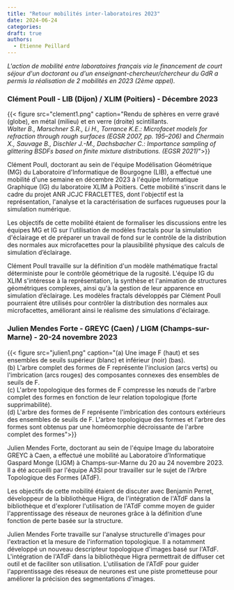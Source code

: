 ```yaml
---
title: "Retour mobilités inter-laboratoires 2023"
date: 2024-06-24
categories:
draft: true
authors:
  - Etienne Peillard
---
```


*L'action de mobilité entre laboratoires français via le financement de court séjour d'un doctorant ou d'un enseignant-chercheur/chercheur du GdR a permis la réalisation de 2 mobilités en 2023 (2ème appel).*

### Clément Poull - LIB (Dijon) / XLIM (Poitiers) - Décembre 2023

{{< figure src="clement1.png" caption="Rendu de sphères en verre gravé (globe), en métal (milieu) et en verre (droite) scintillants. <br>*Walter B., Marschner S.R., Li H., Torrance K.E.: Microfacet models for refraction through rough surfaces (EGSR 2007, pp. 195–206)* and *Chermain X., Sauvage B., Dischler J.-M., Dachsbacher C.: Importance sampling of glittering BSDFs based on finite mixture distributions. (EGSR 2021)*">}}

Clément Poull, doctorant au sein de l'équipe Modélisation Géométrique (MG) du Laboratoire d'Informatique de Bourgogne (LIB), a effectué une mobilité d'une semaine en décembre 2023 à l'équipe Informatique Graphique (IG) du laboratoire XLIM à Poitiers. Cette mobilité s'inscrit dans le cadre du projet ANR JCJC FRACLETTES, dont l'objectif est la représentation, l'analyse et la caractérisation de surfaces rugueuses pour la simulation numérique.

Les objectifs de cette mobilité étaient de formaliser les discussions entre les équipes MG et IG sur l'utilisation de modèles fractals pour la simulation d'éclairage et de préparer un travail de fond sur le contrôle de la distribution des normales aux microfacettes pour la plausibilité physique des calculs de simulation d’éclairage.

Clément Poull travaille sur la définition d'un modèle mathématique fractal déterministe pour le contrôle géométrique de la rugosité. L'équipe IG du XLIM s'intéresse à la représentation, la synthèse et l'animation de structures géométriques complexes, ainsi qu'à la gestion de leur apparence en simulation d’éclairage. Les modèles fractals développés par Clément Poull pourraient être utilisés pour contrôler la distribution des normales aux microfacettes, améliorant ainsi le réalisme des simulations d'éclairage.

### Julien Mendes Forte - GREYC (Caen) / LIGM (Champs-sur-Marne) - 20-24 novembre 2023

{{< figure src="julien1.png" caption="(a) Une image F (haut) et ses ensembles de seuils supérieur (blanc) et inférieur (noir) (bas). <br>(b) L'arbre complet des formes de F représente l'inclusion (arcs verts) ou l'imbrication (arcs rouges) des composantes connexes des ensembles de seuils de F. <br>(c) L'arbre topologique des formes de F compresse les nœuds de l'arbre complet des formes en fonction de leur relation topologique (forte supprimabilité). <br>(d) L'arbre des formes de F représente l'imbrication des contours extérieurs des ensembles de seuils de F. L'arbre topologique des formes et l'arbre des formes sont obtenus par une homéomorphie décroissante de l'arbre complet des formes">}}

Julien Mendes Forte, doctorant au sein de l'équipe Image du laboratoire GREYC à Caen, a effectué une mobilité au Laboratoire d’Informatique Gaspard Monge (LIGM) à Champs-sur-Marne du 20 au 24 novembre 2023. Il a été accueilli par l'équipe A3SI pour travailler sur le sujet de l'Arbre Topologique des Formes (ATdF).

Les objectifs de cette mobilité étaient de discuter avec Benjamin Perret, développeur de la bibliothèque Higra, de l'intégration de l'ATdF dans la bibliothèque et d'explorer l'utilisation de l'ATdF comme moyen de guider l'apprentissage des réseaux de neurones grâce à la définition d’une fonction de perte basée sur la structure.

Julien Mendes Forte travaille sur l'analyse structurelle d'images pour l'extraction et la mesure de l'information topologique. Il a notamment développé un nouveau descripteur topologique d'images basé sur l'ATdF. L'intégration de l'ATdF dans la bibliothèque Higra permettrait de diffuser cet outil et de faciliter son utilisation. L'utilisation de l'ATdF pour guider l'apprentissage des réseaux de neurones est une piste prometteuse pour améliorer la précision des segmentations d'images.
